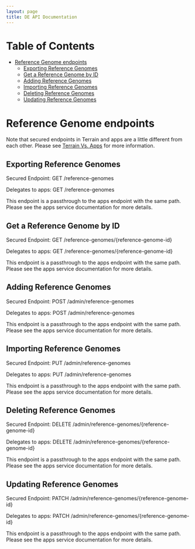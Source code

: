 ```yaml
---
layout: page
title: DE API Documentation
---
```


# Table of Contents

* [Reference Genome endpoints](#reference-genome-endpoints)
    * [Exporting Reference Genomes](#exporting-reference-genomes)
    * [Get a Reference Genome by ID](#get-a-reference-genome-by-id)
    * [Adding Reference Genomes](#adding-reference-genomes)
    * [Importing Reference Genomes](#importing-reference-genomes)
    * [Deleting Reference Genomes](#deleting-reference-genomes)
    * [Updating Reference Genomes](#updating-reference-genomes)

# Reference Genome endpoints

Note that secured endpoints in Terrain and apps are a little different from each other. Please see [Terrain Vs. Apps](terrain-v-apps.html) for more information.

## Exporting Reference Genomes

Secured Endpoint: GET /reference-genomes

Delegates to apps: GET /reference-genomes

This endpoint is a passthrough to the apps endpoint with the same path. Please see the apps service documentation for more details.

## Get a Reference Genome by ID

Secured Endpoint: GET /reference-genomes/{reference-genome-id}

Delegates to apps: GET /reference-genomes/{reference-genome-id}

This endpoint is a passthrough to the apps endpoint with the same path. Please see the apps service documentation for more details.

## Adding Reference Genomes

Secured Endpoint: POST /admin/reference-genomes

Delegates to apps: POST /admin/reference-genomes

This endpoint is a passthrough to the apps endpoint with the same path. Please see the apps service documentation for more details.

## Importing Reference Genomes

Secured Endpoint: PUT /admin/reference-genomes

Delegates to apps: PUT /admin/reference-genomes

This endpoint is a passthrough to the apps endpoint with the same path. Please see the apps service documentation for more details.

## Deleting Reference Genomes

Secured Endpoint: DELETE /admin/reference-genomes/{reference-genome-id}

Delegates to apps: DELETE /admin/reference-genomes/{reference-genome-id}

This endpoint is a passthrough to the apps endpoint with the same path. Please see the apps service documentation for more details.

## Updating Reference Genomes

Secured Endpoint: PATCH /admin/reference-genomes/{reference-genome-id}

Delegates to apps: PATCH /admin/reference-genomes/{reference-genome-id}

This endpoint is a passthrough to the apps endpoint with the same path. Please see the apps service documentation for more details.
